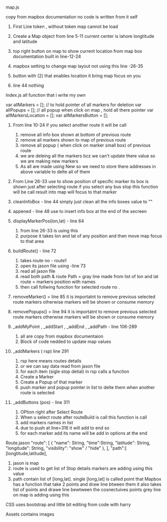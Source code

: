 map.js 

copy from mapbox documentation
no code is written from it self
1. First Line token , without token map cannot be load
2. Create a Map object from line 5-11
    current center is lahore longtitude and latitude
3.  top right button on map to show current location
    from map box documentation built in 
    line-12-24
4.  mapbox setting to change map layout
    not using this
    line -26-35

5. button with (2) that enables location 
    it bring map focus on you 

6. line 44
    nothing

Index.js 
all function that i write my own 

var allMarkers = []; // to hold pointer of all markers for deletion
var allPopups = []; // all popup when click on map , hold all there pointer
var allMarkersLocation = [];
var allMarkersButton = [];


1. From line 10-24
    if you select another route it will be call
    1. remove all info box shown at bottom of previous route
    2. remove all markers shown to map of previous route
    3. remove all popup ( when click on marker small box) of previous route
    4. we are deleing all the markers bcz we can't update there value so we are making new markers 
    5. As all are made using New so we need to store there addresses in above variable to delte all of them 

2. From Line 26-33
    use to show position of specific marker 
    its box is shown just after selecting route
    if you select any bus stop this function will be call
    result into map will focus to that marker

3. cleanInfoBox - line 44 
    simply just clean all the info boxes value to ""

4. appened - line 48
    use to insert info box at the end of the secreen

5. displayMarkerPos(lon,lat) - line 64
    1. from line 26-33 is using this 
    2. purpose it takes lon and lat of any position and then move map focus to that area

6. buildRoute() - line 72
    1. takes route no  - route1
    2. open its jason file using -line 73
    3. read all jason file 
    4. read both path & route 
    Path = gray line made from list of lon and lat
    route = markers position with names
    5. then call follwing function for selected route no .

7. removeMarker() = line 85
    it is importatnt to remove previous selected route markers
    otherwise markers will be shown or consume memory 

8. removePopups() = line 94
    it is importatnt to remove previous selected route markers
    otherwise markers will be shown or consume memory 

9. _addMyPoint , _addStart , _addEnd , _addPath  - line 106-289
    1. all are copy from mapbox documentaion 
    2. Block of code  nedded to update map values 



10. _addMarkers ( rsp) line 291 
    1. rsp here means routes details 
    2. or we can say data read from jason file 
    3. for each item (sigle stop detial) in rsp calls a function
    4. Create a Marker 
    5. Create a Popup of that marker
    6. push marker and popup pointer in list to delte them when another route is selected

11. _addButtons (pos) - line 311
    1. OPtion right after Select Route 
    2.  When u select route after routeBuild is call this function is call
    3. add markers names in list 
    4. due to push at line=316 it will add to end so 
    5. for each marker add its name will be add in options at the end 



Route.jason
     "route": [
        {
            "name": String,
            "time":String,
            "latitude": String,
            "longitude": String,
            "visibility": "show" / "hide" 
        },
        ],
    "path":[
        [longtitude,latitude],

1.  jason is map 
2.  route is used to get list of Stop details
    markers are adding using this value
3.  path contain list of [long,lat]. single [long,lat] is called point 
    that Mapbox has a function 
    that take 2 points and draw line btween them 
    it also takes list of points and drawe line bewtween the cosnectuives points 
    grey line on map is adding using this




CSS
uses bootstrap and little bit editing from code with harry

Assets 
contains images


    
